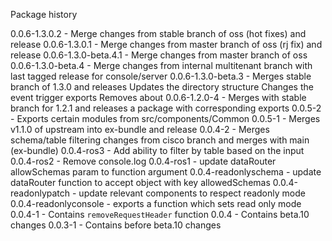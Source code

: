 Package history

0.0.6-1.3.0.2 - Merge changes from stable branch of oss (hot fixes) and release
0.0.6-1.3.0.1 - Merge changes from master branch of oss (rj fix) and release
0.0.6-1.3.0-beta.4.1 - Merge changes from master branch of oss
0.0.6-1.3.0-beta.4 - Merge changes from internal multitenant branch with last tagged release for console/server
0.0.6-1.3.0-beta.3 - Merges stable branch of 1.3.0 and releases 
  Updates the directory structure
  Changes the event trigger exports
  Removes about
0.0.6-1.2.0-4 - Merges with stable branch for 1.2.1 and releases a package with corresponding exports
0.0.5-2 - Exports certain modules from src/components/Common
0.0.5-1 - Merges v1.1.0 of upstream into ex-bundle and release
0.0.4-2 - Merges schema/table filtering changes from cisco branch and merges with main (ex-bundle)
0.0.4-ros3 - Add ability to filter by table based on the input
0.0.4-ros2 - Remove console.log
0.0.4-ros1 - update dataRouter allowSchemas param to function argument
0.0.4-readonlyschema - update dataRouter function to accept object with key allowedSchemas
0.0.4-readonlypatch - update relevant components to respect readonly mode
0.0.4-readonlyconsole - exports a function which sets read only mode
0.0.4-1 - Contains `removeRequestHeader` function
0.0.4 - Contains beta.10 changes
0.0.3-1 - Contains before beta.10 changes
